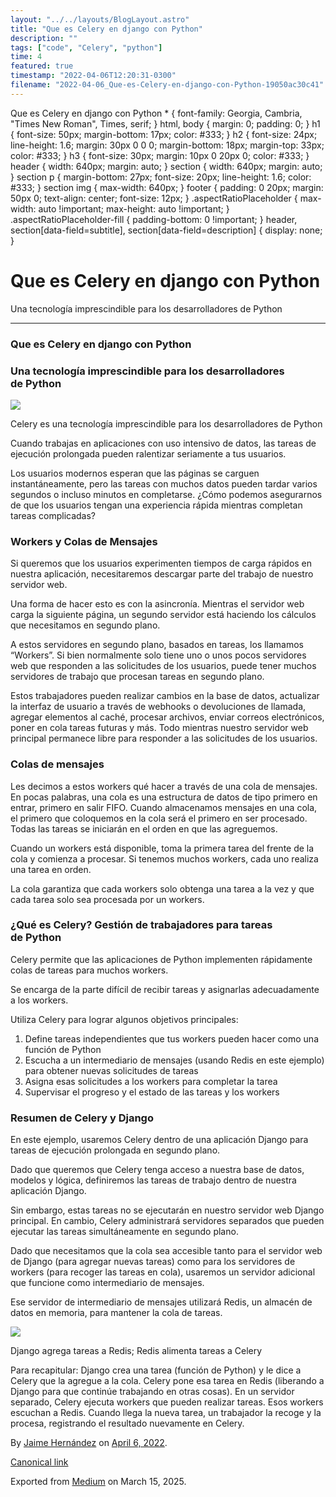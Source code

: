 ```yaml
---
layout: "../../layouts/BlogLayout.astro"
title: "Que es Celery en django con Python"
description: ""
tags: ["code", "Celery", "python"]
time: 4
featured: true
timestamp: "2022-04-06T12:20:31-0300"
filename: "2022-04-06_Que-es-Celery-en-django-con-Python-19050ac30c41"
---
```


Que es Celery en django con Python \* { font-family: Georgia, Cambria, "Times New Roman", Times, serif; } html, body { margin: 0; padding: 0; } h1 { font-size: 50px; margin-bottom: 17px; color: #333; } h2 { font-size: 24px; line-height: 1.6; margin: 30px 0 0 0; margin-bottom: 18px; margin-top: 33px; color: #333; } h3 { font-size: 30px; margin: 10px 0 20px 0; color: #333; } header { width: 640px; margin: auto; } section { width: 640px; margin: auto; } section p { margin-bottom: 27px; font-size: 20px; line-height: 1.6; color: #333; } section img { max-width: 640px; } footer { padding: 0 20px; margin: 50px 0; text-align: center; font-size: 12px; } .aspectRatioPlaceholder { max-width: auto !important; max-height: auto !important; } .aspectRatioPlaceholder-fill { padding-bottom: 0 !important; } header, section\[data-field=subtitle\], section\[data-field=description\] { display: none; }

Que es Celery en django con Python
==================================

Una tecnología imprescindible para los desarrolladores de Python

* * *

### Que es Celery en django con Python

### Una tecnología imprescindible para los desarrolladores de Python

![](https://cdn-images-1.medium.com/max/800/1*M1vSb1FgAzwmeKuvvJPlqA.png)

Celery es una tecnología imprescindible para los desarrolladores de Python

Cuando trabajas en aplicaciones con uso intensivo de datos, las tareas de ejecución prolongada pueden ralentizar seriamente a tus usuarios.

Los usuarios modernos esperan que las páginas se carguen instantáneamente, pero las tareas con muchos datos pueden tardar varios segundos o incluso minutos en completarse. ¿Cómo podemos asegurarnos de que los usuarios tengan una experiencia rápida mientras completan tareas complicadas?

### Workers y Colas de Mensajes

Si queremos que los usuarios experimenten tiempos de carga rápidos en nuestra aplicación, necesitaremos descargar parte del trabajo de nuestro servidor web.

Una forma de hacer esto es con la asincronía. Mientras el servidor web carga la siguiente página, un segundo servidor está haciendo los cálculos que necesitamos en segundo plano.

A estos servidores en segundo plano, basados ​​en tareas, los llamamos “Workers”. Si bien normalmente solo tiene uno o unos pocos servidores web que responden a las solicitudes de los usuarios, puede tener muchos servidores de trabajo que procesan tareas en segundo plano.

Estos trabajadores pueden realizar cambios en la base de datos, actualizar la interfaz de usuario a través de webhooks o devoluciones de llamada, agregar elementos al caché, procesar archivos, enviar correos electrónicos, poner en cola tareas futuras y más. Todo mientras nuestro servidor web principal permanece libre para responder a las solicitudes de los usuarios.

### Colas de mensajes

Les decimos a estos workers qué hacer a través de una cola de mensajes. En pocas palabras, una cola es una estructura de datos de tipo primero en entrar, primero en salir FIFO. Cuando almacenamos mensajes en una cola, el primero que coloquemos en la cola será el primero en ser procesado. Todas las tareas se iniciarán en el orden en que las agreguemos.

Cuando un workers está disponible, toma la primera tarea del frente de la cola y comienza a procesar. Si tenemos muchos workers, cada uno realiza una tarea en orden.

La cola garantiza que cada workers solo obtenga una tarea a la vez y que cada tarea solo sea procesada por un workers.

### ¿Qué es Celery? Gestión de trabajadores para tareas de Python

Celery permite que las aplicaciones de Python implementen rápidamente colas de tareas para muchos workers.

Se encarga de la parte difícil de recibir tareas y asignarlas adecuadamente a los workers.

Utiliza Celery para lograr algunos objetivos principales:

1.  Define tareas independientes que tus workers pueden hacer como una función de Python
2.  Escucha a un intermediario de mensajes (usando Redis en este ejemplo) para obtener nuevas solicitudes de tareas
3.  Asigna esas solicitudes a los workers para completar la tarea
4.  Supervisar el progreso y el estado de las tareas y los workers

### Resumen de Celery y Django

En este ejemplo, usaremos Celery dentro de una aplicación Django para tareas de ejecución prolongada en segundo plano.

Dado que queremos que Celery tenga acceso a nuestra base de datos, modelos y lógica, definiremos las tareas de trabajo dentro de nuestra aplicación Django.

Sin embargo, estas tareas no se ejecutarán en nuestro servidor web Django principal. En cambio, Celery administrará servidores separados que pueden ejecutar las tareas simultáneamente en segundo plano.

Dado que necesitamos que la cola sea accesible tanto para el servidor web de Django (para agregar nuevas tareas) como para los servidores de workers (para recoger las tareas en cola), usaremos un servidor adicional que funcione como intermediario de mensajes.

Ese servidor de intermediario de mensajes utilizará Redis, un almacén de datos en memoria, para mantener la cola de tareas.

![](https://cdn-images-1.medium.com/max/800/0*erZ-QokAuVqqtFM9.png)

Django agrega tareas a Redis; Redis alimenta tareas a Celery

Para recapitular: Django crea una tarea (función de Python) y le dice a Celery que la agregue a la cola. Celery pone esa tarea en Redis (liberando a Django para que continúe trabajando en otras cosas). En un servidor separado, Celery ejecuta workers que pueden realizar tareas. Esos workers escuchan a Redis. Cuando llega la nueva tarea, un trabajador la recoge y la procesa, registrando el resultado nuevamente en Celery.

By [Jaime Hernández](https://medium.com/@devjaime) on [April 6, 2022](https://medium.com/p/19050ac30c41).

[Canonical link](https://medium.com/@devjaime/que-es-celery-en-django-con-python-19050ac30c41)

Exported from [Medium](https://medium.com) on March 15, 2025.